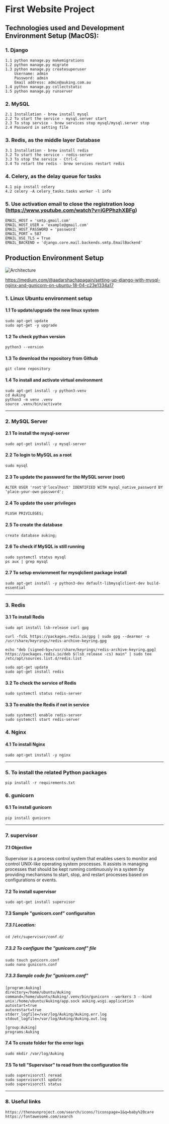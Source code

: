 # First Website Project

## Technologies used and Development Environment Setup (MacOS):
### 1. Django
    1.1 python manage.py makemigrations
    1.2 python manage.py migrate
    1.3 python manage.py createsuperuser
        Username: admin
        Password: admin
        Email address: admin@auking.com.au
    1.4 python manage.py collectstatic
    1.5 python manage.py runserver

### 2. MySQL
    2.1 Installation - brew install mysql
    2.2 To start the service - mysql.server start
    2.3 To stop service - brew services stop mysql/mysql.server stop
    2.4 Password in setting file

### 3. Redis, as the middle layer Database
    3.1 Installation - brew install redis
    3.2 To start the service - redis-server
    3.3 To stop the service - Ctrl-C
    3.4 To retart the redis - brew services restart redis

### 4. Celery, as the delay queue for tasks
    4.1 pip install celery
    4.2 celery -A celery_tasks.tasks worker -l info

### 5. Use activation email to close the registration loop (https://www.youtube.com/watch?v=iGPPhzhXBFg)
    EMAIL_HOST = 'smtp.gmail.com'
    EMAIL_HOST_USER = 'example@gmail.com'
    EMAIL_HOST_PASSWORD = 'password'
    EMAIL_PORT = 587
    EMAIL_USE_TLS = True
    EMAIL_BACKEND = 'django.core.mail.backends.smtp.EmailBackend'

## Production Environment Setup
![Architecture](static/images/image.png)

https://medium.com/@aadarshachapagain/setting-up-django-with-mysql-nginx-and-gunicorn-on-ubuntu-18-04-c23e1334a17

### 1. Linux Ubuntu environment setup
#### 1.1 To update/upgrade the new linux system 
    sudo apt-get update
    sudo apt-get -y upgrade


#### 1.2 To check python version
    python3 --version

#### 1.3 To download the repository from Github
    git clone repository

#### 1.4 To install and activate virtual environment
    sudo apt-get install -y python3-venv
    cd Auking
    python3 -m venv .venv
    source .venv/bin/activate
___

### 2. MySQL Server
#### 2.1 To install the mysql-server 
    sudo apt-get install -y mysql-server

#### 2.2 To login to MySQL as a root
    sudo mysql

#### 2.3 To update the password for the MySQL server (root)
    ALTER USER 'root'@'localhost' IDENTIFIED WITH mysql_native_password BY 'place-your-own-password';

#### 2.4 To update the user privileges
    FLUSH PRIVILEGES;

#### 2.5 To create the database
    create database auking;

#### 2.6 To check if MySQL is still running
    sudo systemctl status mysql
    ps aux | grep mysql

#### 2.7 To setup enviornment for mysqlclient package install
    sudo apt-get install -y python3-dev default-libmysqlclient-dev build-essential
___
### 3. Redis
#### 3.1 To install Redis
    sudo apt install lsb-release curl gpg
    
    curl -fsSL https://packages.redis.io/gpg | sudo gpg --dearmor -o /usr/share/keyrings/redis-archive-keyring.gpg

    echo "deb [signed-by=/usr/share/keyrings/redis-archive-keyring.gpg] https://packages.redis.io/deb $(lsb_release -cs) main" | sudo tee /etc/apt/sources.list.d/redis.list

    sudo apt-get update
    sudo apt-get install redis

#### 3.2 To check the service of Redis
    sudo systemctl status redis-server

#### 3.3 To enable the Redis if not in service
    sudo systemctl enable redis-server
    sudo systemctl start redis-server

### 4. Nginx
#### 4.1 To install Nginx
    sudo apt-get install -y nginx
___

### 5. To install the related Python packages
    pip install -r requirements.txt

### 6. gunicorn
#### 6.1 To install gunicorn
    pip install gunicorn
___

### 7. supervisor
#### 7.1 Objective
Supervisor is a process control system that enables users to monitor and control UNIX-like operating system processes. It assists in managing processes that should be kept running continuously in a system by providing mechanisms to start, stop, and restart processes based on configurations or events.
#### 7.2 To install supervisor
    sudo apt-get install supervisor
#### 7.3 Sample "gunicorn.conf" configuraiton
##### 7.3.1 Location: 
    cd /etc/supervisor/conf.d/
##### 7.3.2 To configure the "gunicorn.conf" file
    sudo touch gunicorn.conf
    sudo nano gunicorn.conf
##### 7.3.3 Sample code for "gunicorn.conf"
    [program:Auking]
    directory=/home/ubuntu/Auking
    command=/home/ubuntu/Auking/.venv/bin/gunicorn --workers 3 --bind unix:/home/ubuntu/Auking/app.sock auking.wsgi.application
    autostart=true
    autorestart=true
    stderr_logfile=/var/log/Auking/Auking.err.log
    stdout_logfile=/var/log/Auking/Auking.out.log

    [group:Auking]
    programs:Auking

#### 7.4 To create folder for the error logs
    sudo mkdir /var/log/Auking

#### 7.5 To tell "Supervisor" to read from the configuration file
    sudo supervisorctl reread
    sudo supervisorctl update
    sudo supervisorctl status
___

### 8. Useful links
    https://thenounproject.com/search/icons/?iconspage=1&q=baby%20care
    https://fontawesome.com/search
